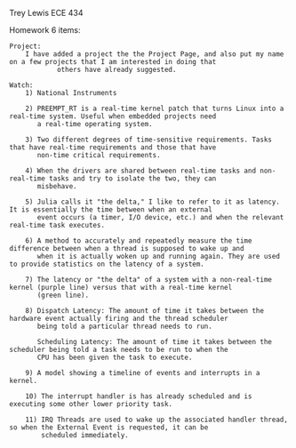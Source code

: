 Trey Lewis      ECE 434

Homework 6 items:

	Project:
		I have added a project the the Project Page, and also put my name on a few projects that I am interested in doing that
                others have already suggested.

	Watch:
		1) National Instruments

		2) PREEMPT_RT is a real-time kernel patch that turns Linux into a real-time system. Useful when embedded projects need
		   a real-time operating system.

		3) Two different degrees of time-sensitive requirements. Tasks that have real-time requirements and those that have
		   non-time critical requirements.
 
		4) When the drivers are shared between real-time tasks and non-real-time tasks and try to isolate the two, they can 
		   misbehave.

		5) Julia calls it "the delta," I like to refer to it as latency. It is essentially the time between when an external
		   event occurs (a timer, I/O device, etc.) and when the relevant real-time task executes.

		6) A method to accurately and repeatedly measure the time difference between when a thread is supposed to wake up and
		   when it is actually woken up and running again. They are used to provide statistics on the latency of a system.

		7) The latency or "the delta" of a system with a non-real-time kernel (purple line) versus that with a real-time kernel
		   (green line).

		8) Dispatch Latency: The amount of time it takes between the hardware event actually firing and the thread scheduler
		   being told a particular thread needs to run.

		   Scheduling Latency: The amount of time it takes between the scheduler being told a task needs to be run to when the
		   CPU has been given the task to execute.
  
		9) A model showing a timeline of events and interrupts in a kernel.

		10) The interrupt handler is has already scheduled and is executing some other lower priority task.

		11) IRQ Threads are used to wake up the associated handler thread, so when the External Event is requested, it can be
		    scheduled immediately. 
